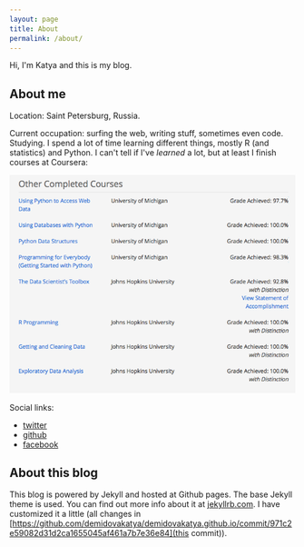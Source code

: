 ```yaml
---
layout: page
title: About
permalink: /about/
---
```


Hi, I'm Katya and this is my blog.

## About me ##

Location: Saint Petersburg, Russia.

Current occupation: surfing the web, writing stuff, sometimes even code. Studying. I spend a lot of time learning different things, mostly R (and statistics) and Python. I can't tell if I've *learned* a lot, but at least I finish courses at Coursera:

![finished courses](/assets/coursera.png)

Social links:

* [twitter](https://twitter.com/fuckingsun)
* [github](https://github.com/demidovakatya)
* [facebook](https://www.facebook.com/demidovakatya)

## About this blog ##

This blog is powered by Jekyll and hosted at Github pages. The base Jekyll theme is used. You can find out more info about it at [jekyllrb.com](http://jekyllrb.com/). I have customized it a little (all changes in [https://github.com/demidovakatya/demidovakatya.github.io/commit/971c2e59082d31d2ca1655045af461a7b7e36e84](this commit)).

